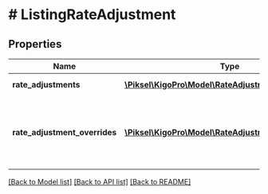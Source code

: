 # # ListingRateAdjustment

## Properties

Name | Type | Description | Notes
------------ | ------------- | ------------- | -------------
**rate_adjustments** | [**\Piksel\KigoPro\Model\RateAdjustmentRule[]**](RateAdjustmentRule.md) | Rate adjustments | [optional]
**rate_adjustment_overrides** | [**\Piksel\KigoPro\Model\RateAdjustmentRuleOverride[]**](RateAdjustmentRuleOverride.md) | Seasonal rate adjustments that override rate adjustments | [optional]

[[Back to Model list]](../../README.md#models) [[Back to API list]](../../README.md#endpoints) [[Back to README]](../../README.md)
